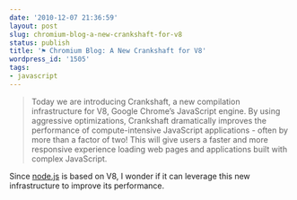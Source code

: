```yaml
---
date: '2010-12-07 21:36:59'
layout: post
slug: chromium-blog-a-new-crankshaft-for-v8
status: publish
title: '⚑ Chromium Blog: A New Crankshaft for V8'
wordpress_id: '1505'
tags:
- javascript
---
```


> Today we are introducing Crankshaft, a new compilation infrastructure for V8, Google Chrome’s JavaScript engine. By using aggressive optimizations, Crankshaft dramatically improves the performance of compute-intensive JavaScript applications - often by more than a factor of two! This will give users a faster and more responsive experience loading web pages and applications built with complex JavaScript.

Since [node.js](http://nodejs.org) is based on V8, I wonder if it can leverage this new infrastructure to improve its performance.
